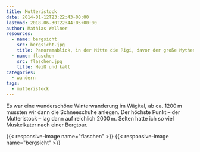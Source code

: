 ```yaml
---
title: Mutteristock
date: 2014-01-12T23:22:43+00:00
lastmod: 2018-06-30T22:44:05+00:00
author: Mathias Wellner
resources:
  - name: bergsicht
    src: bergsicht.jpg
    title: Panoramablick, in der Mitte die Rigi, davor der große Mythen, hinten der Pilatus
  - name: flaschen
    src: flaschen.jpg
    title: Heiß und kalt
categories:
  - wandern
tags:
  - mutteristock
---
```

Es war eine wunderschöne Winterwanderung im Wägital, ab ca. 1200&thinsp;m mussten wir dann die Schneeschuhe anlegen. Der höchste Punkt &#8211; der Mutteristock &#8211; lag dann auf reichlich 2000&thinsp;m. Selten hatte ich so viel Muskelkater nach einer Bergtour. 
<!--more-->

{{< responsive-image name="flaschen" >}}
{{< responsive-image name="bergsicht" >}}